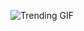![Trending GIF](https://media2.giphy.com/media/v1.Y2lkPThiYjIxNzcyZjY4bjMzc2dyb2tja2h4cHJ4OTVkZ3dvNHUydzZlZGt2MjJveGk3OCZlcD12MV9naWZzX3NlYXJjaCZjdD1n/GfLyPobJEnWDBJOhye/giphy.gif)
